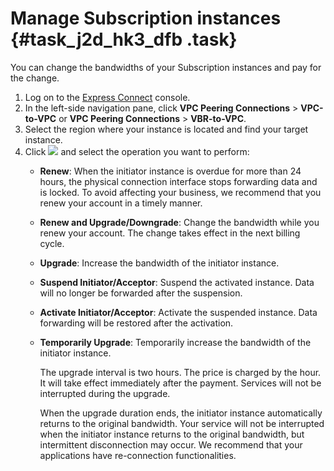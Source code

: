 # Manage Subscription instances {#task_j2d_hk3_dfb .task}

You can change the bandwidths of your Subscription instances and pay for the change.

1.  Log on to the [Express Connect](https://partners-intl.console.aliyun.com/#/ri) console. 
2.  In the left-side navigation pane, click **VPC Peering Connections** \> **VPC-to-VPC** or **VPC Peering Connections** \> **VBR-to-VPC**. 
3.  Select the region where your instance is located and find your target instance. 
4.  Click ![](images/12053_en-US.png) and select the operation you want to perform: 
    -   **Renew**: When the initiator instance is overdue for more than 24 hours, the physical connection interface stops forwarding data and is locked. To avoid affecting your business, we recommend that you renew your account in a timely manner.
    -   **Renew and Upgrade/Downgrade**: Change the bandwidth while you renew your account. The change takes effect in the next billing cycle.
    -   **Upgrade**: Increase the bandwidth of the initiator instance.
    -   **Suspend Initiator/Acceptor**: Suspend the activated instance. Data will no longer be forwarded after the suspension.
    -   **Activate Initiator/Acceptor**: Activate the suspended instance. Data forwarding will be restored after the activation.
    -   **Temporarily Upgrade**: Temporarily increase the bandwidth of the initiator instance.

        The upgrade interval is two hours. The price is charged by the hour. It will take effect immediately after the payment. Services will not be interrupted during the upgrade.

        When the upgrade duration ends, the initiator instance automatically returns to the original bandwidth. Your service will not be interrupted when the initiator instance returns to the original bandwidth, but intermittent disconnection may occur. We recommend that your applications have re-connection functionalities.



